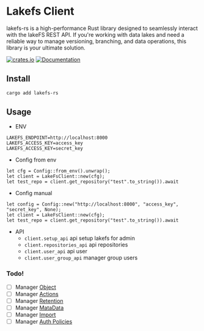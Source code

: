 # Lakefs Client
lakefs-rs is a high-performance Rust library designed to seamlessly interact with the lakeFS REST API. If you're working with data lakes and need a reliable way to manage versioning, branching, and data operations, this library is your ultimate solution.

[![crates.io](https://img.shields.io/crates/v/lakefs-rs.svg)](https://crates.io/crates/lakefs-rs)
[![Documentation](https://docs.rs/lakefs-rs/badge.svg)](https://docs.rs/lakefs-rs)

## Install

```bash 
cargo add lakefs-rs
```

## Usage

- ENV
```env
LAKEFS_ENDPOINT=http://localhost:8000
LAKEFS_ACCESS_KEY=access_key
LAKEFS_ACCESS_KEY=secret_key
```
- Config from env
```
let cfg = Config::from_env().unwrap();
let client = LakeFsClient::new(cfg);
let test_repo = client.get_repository("test".to_string()).await
```
- Config manual
```
let config = Config::new("http://localhost:8000", "access_key", "secret_key", None);
let client = LakeFsClient::new(cfg);
let test_repo = client.get_repository("test".to_string()).await
```

- API
  - `client.setup_api` api setup lakefs for admin
  - `client.repositories_api` api repositories
  - `client.user_api` api user
  - `client.user_group_api` manager group users

### Todo!

-[ ] Manager [Object](https://docs.lakefs.io/reference/api.html#/objects)
-[ ] Manager [Actions](https://docs.lakefs.io/reference/api.html#/actions)
-[ ] Manager [Retention](https://docs.lakefs.io/reference/api.html#/retention)
-[ ] Manager [MataData](https://docs.lakefs.io/reference/api.html#/metadata)
-[ ] Manager [Import](https://docs.lakefs.io/reference/api.html#/import)
-[ ] Manager [Auth Policies](https://docs.lakefs.io/reference/api.html#/auth)